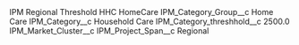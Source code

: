 <?xml version="1.0" encoding="UTF-8"?>
<CustomMetadata xmlns="http://soap.sforce.com/2006/04/metadata" xmlns:xsi="http://www.w3.org/2001/XMLSchema-instance" xmlns:xsd="http://www.w3.org/2001/XMLSchema">
    <label>IPM Regional Threshold HHC HomeCare</label>
    <values>
        <field>IPM_Category_Group__c</field>
        <value xsi:type="xsd:string">Home Care</value>
    </values>
    <values>
        <field>IPM_Category__c</field>
        <value xsi:type="xsd:string">Household Care</value>
    </values>
    <values>
        <field>IPM_Category_threshhold__c</field>
        <value xsi:type="xsd:double">2500.0</value>
    </values>
    <values>
        <field>IPM_Market_Cluster__c</field>
        <value xsi:nil="true"/>
    </values>
    <values>
        <field>IPM_Project_Span__c</field>
        <value xsi:type="xsd:string">Regional</value>
    </values>
</CustomMetadata>
